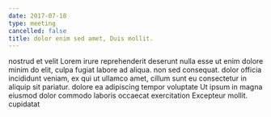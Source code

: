 ```yaml
---
date: 2017-07-18
type: meeting
cancelled: false
title: dolor enim sed amet, Duis mollit.
---
```

nostrud et velit Lorem irure reprehenderit deserunt nulla esse ut enim dolore minim do elit, culpa fugiat labore ad aliqua. non sed consequat. dolor officia incididunt veniam, ex qui ut ullamco amet, cillum sunt eu consectetur in aliquip sit pariatur. dolore ea adipiscing tempor voluptate Ut ipsum in magna eiusmod dolor commodo laboris occaecat exercitation Excepteur mollit. cupidatat